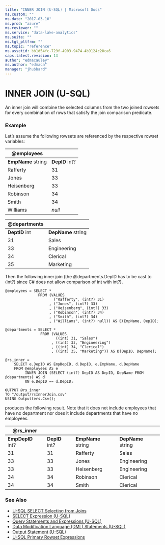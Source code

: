```yaml
---
title: "INNER JOIN (U-SQL) | Microsoft Docs"
ms.custom: ""
ms.date: "2017-03-10"
ms.prod: "azure"
ms.reviewer: ""
ms.service: "data-lake-analytics"
ms.suite: ""
ms.tgt_pltfrm: ""
ms.topic: "reference"
ms.assetid: bb1d54fc-729f-4903-9474-4b9124c28ca6
caps.latest.revision: 13
author: "edmacauley"
ms.author: "edmaca"
manager: "jhubbard"
---
```

# INNER JOIN (U-SQL)
An inner join will combine the selected columns from the two joined rowsets for every combination of rows that satisfy the join comparison predicate.  
  
### Example  
Let’s assume the following rowsets are referenced by the respective rowset variables:  
  
| @employees |           |  
|------------|-----------|  
| **EmpName** string | **DepID** int? |  
| Rafferty   | 31        |  
| Jones      | 33        |  
| Heisenberg | 33        |  
| Robinson   | 34        |  
| Smith      | 34        |  
| Williams   | *null*    |  
  
| @departments |             |  
|--------------|-------------|  
| **DeptID** int | **DepName** string |  
| 31           | Sales       |  
| 33           | Engineering |  
| 34           | Clerical    |  
| 35           | Marketing   |  
  
Then the following inner join (the @departments.DepID has to be cast to (int?) since C# does not allow comparison of int with int?).  
  
```  
@employees = SELECT *  
               FROM (VALUES   
                      ("Rafferty", (int?) 31)  
                    , ("Jones", (int?) 33)  
                    , ("Heisenberg", (int?) 33)  
                    , ("Robinson", (int?) 34)  
                    , ("Smith", (int?) 34)  
                    , ("Williams", (int?) null)) AS E(EmpName, DepID);  
                      
@departments = SELECT *  
                FROM (VALUES  
                       ((int) 31, "Sales")  
                     , ((int) 33, "Engineering")  
                     , ((int) 34, "Clerical")  
                     , ((int) 35, "Marketing")) AS D(DepID, DepName);  
                       
@rs_inner =   
    SELECT e.DepID AS EmpDepID, d.DepID, e.EmpName, d.DepName       
    FROM @employees AS e  
         INNER JOIN (SELECT (int?) DepID AS DepID, DepName FROM @departments) AS d   
         ON e.DepID == d.DepID;  
  
OUTPUT @rs_inner   
TO "/output/rsInnerJoin.csv"  
USING Outputters.Csv();  
```  
  
produces the following result. Note that it does not include employees that have no department nor does it include departments that have no employees.  
  
| @rs_inner |           |             |             |  
|------------|-----------|-------------|-------------|  
| **EmpDepID** int?  | **DepID** int? | **EmpName** string | **DepName** string |  
| 31         | 31        | Rafferty    | Sales       |  
| 33         | 33        | Jones       | Engineering |  
| 33         | 33        | Heisenberg  | Engineering |  
| 34         | 34        | Robinson    | Clerical    |  
| 34         | 34        | Smith       | Clerical    |  

### See Also 
* [U-SQL SELECT Selecting from Joins](../USQL/u-sql-select-selecting-from-joins.md)  
* [SELECT Expression (U-SQL)](../USQL/select-expression-u-sql.md) 
* [Query Statements and Expressions (U-SQL)](../USQL/query-statements-and-expressions-u-sql.md) 
* [Data Modification Language (DML) Statements (U-SQL)](../USQL/data-modification-language-dml-statements-u-sql.md)  
* [Output Statement (U-SQL)](../USQL/output-statement-u-sql.md)
* [U-SQL Primary Rowset Expressions](../USQL/query-statements-and-expressions-u-sql.md#pri_row_exp)







